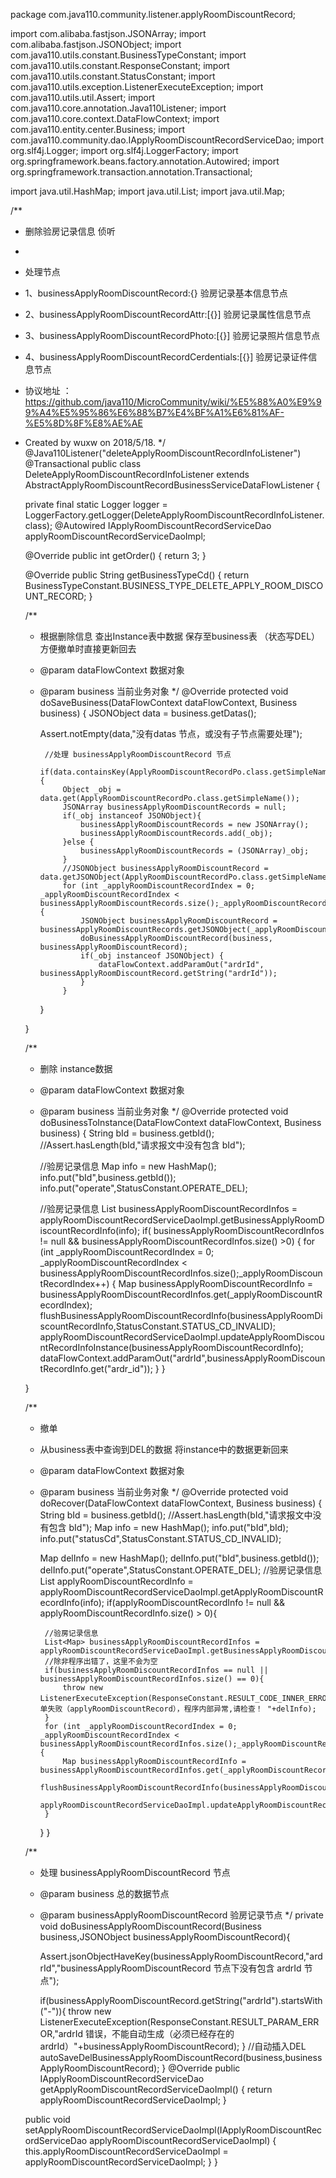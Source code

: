 package com.java110.community.listener.applyRoomDiscountRecord;

import com.alibaba.fastjson.JSONArray;
import com.alibaba.fastjson.JSONObject;
import com.java110.utils.constant.BusinessTypeConstant;
import com.java110.utils.constant.ResponseConstant;
import com.java110.utils.constant.StatusConstant;
import com.java110.utils.exception.ListenerExecuteException;
import com.java110.utils.util.Assert;
import com.java110.core.annotation.Java110Listener;
import com.java110.core.context.DataFlowContext;
import com.java110.entity.center.Business;
import com.java110.community.dao.IApplyRoomDiscountRecordServiceDao;
import org.slf4j.Logger;
import org.slf4j.LoggerFactory;
import org.springframework.beans.factory.annotation.Autowired;
import org.springframework.transaction.annotation.Transactional;

import java.util.HashMap;
import java.util.List;
import java.util.Map;

/**
 * 删除验房记录信息 侦听
 *
 * 处理节点
 * 1、businessApplyRoomDiscountRecord:{} 验房记录基本信息节点
 * 2、businessApplyRoomDiscountRecordAttr:[{}] 验房记录属性信息节点
 * 3、businessApplyRoomDiscountRecordPhoto:[{}] 验房记录照片信息节点
 * 4、businessApplyRoomDiscountRecordCerdentials:[{}] 验房记录证件信息节点
 * 协议地址 ：https://github.com/java110/MicroCommunity/wiki/%E5%88%A0%E9%99%A4%E5%95%86%E6%88%B7%E4%BF%A1%E6%81%AF-%E5%8D%8F%E8%AE%AE
 * Created by wuxw on 2018/5/18.
 */
@Java110Listener("deleteApplyRoomDiscountRecordInfoListener")
@Transactional
public class DeleteApplyRoomDiscountRecordInfoListener extends AbstractApplyRoomDiscountRecordBusinessServiceDataFlowListener {

    private final static Logger logger = LoggerFactory.getLogger(DeleteApplyRoomDiscountRecordInfoListener.class);
    @Autowired
    IApplyRoomDiscountRecordServiceDao applyRoomDiscountRecordServiceDaoImpl;

    @Override
    public int getOrder() {
        return 3;
    }

    @Override
    public String getBusinessTypeCd() {
        return BusinessTypeConstant.BUSINESS_TYPE_DELETE_APPLY_ROOM_DISCOUNT_RECORD;
    }

    /**
     * 根据删除信息 查出Instance表中数据 保存至business表 （状态写DEL） 方便撤单时直接更新回去
     * @param dataFlowContext 数据对象
     * @param business 当前业务对象
     */
    @Override
    protected void doSaveBusiness(DataFlowContext dataFlowContext, Business business) {
        JSONObject data = business.getDatas();

        Assert.notEmpty(data,"没有datas 节点，或没有子节点需要处理");

            //处理 businessApplyRoomDiscountRecord 节点
            if(data.containsKey(ApplyRoomDiscountRecordPo.class.getSimpleName())){
                Object _obj = data.get(ApplyRoomDiscountRecordPo.class.getSimpleName());
                JSONArray businessApplyRoomDiscountRecords = null;
                if(_obj instanceof JSONObject){
                    businessApplyRoomDiscountRecords = new JSONArray();
                    businessApplyRoomDiscountRecords.add(_obj);
                }else {
                    businessApplyRoomDiscountRecords = (JSONArray)_obj;
                }
                //JSONObject businessApplyRoomDiscountRecord = data.getJSONObject(ApplyRoomDiscountRecordPo.class.getSimpleName());
                for (int _applyRoomDiscountRecordIndex = 0; _applyRoomDiscountRecordIndex < businessApplyRoomDiscountRecords.size();_applyRoomDiscountRecordIndex++) {
                    JSONObject businessApplyRoomDiscountRecord = businessApplyRoomDiscountRecords.getJSONObject(_applyRoomDiscountRecordIndex);
                    doBusinessApplyRoomDiscountRecord(business, businessApplyRoomDiscountRecord);
                    if(_obj instanceof JSONObject) {
                        dataFlowContext.addParamOut("ardrId", businessApplyRoomDiscountRecord.getString("ardrId"));
                    }
                }

        }


    }

    /**
     * 删除 instance数据
     * @param dataFlowContext 数据对象
     * @param business 当前业务对象
     */
    @Override
    protected void doBusinessToInstance(DataFlowContext dataFlowContext, Business business) {
        String bId = business.getbId();
        //Assert.hasLength(bId,"请求报文中没有包含 bId");

        //验房记录信息
        Map info = new HashMap();
        info.put("bId",business.getbId());
        info.put("operate",StatusConstant.OPERATE_DEL);

        //验房记录信息
        List<Map> businessApplyRoomDiscountRecordInfos = applyRoomDiscountRecordServiceDaoImpl.getBusinessApplyRoomDiscountRecordInfo(info);
        if( businessApplyRoomDiscountRecordInfos != null && businessApplyRoomDiscountRecordInfos.size() >0) {
            for (int _applyRoomDiscountRecordIndex = 0; _applyRoomDiscountRecordIndex < businessApplyRoomDiscountRecordInfos.size();_applyRoomDiscountRecordIndex++) {
                Map businessApplyRoomDiscountRecordInfo = businessApplyRoomDiscountRecordInfos.get(_applyRoomDiscountRecordIndex);
                flushBusinessApplyRoomDiscountRecordInfo(businessApplyRoomDiscountRecordInfo,StatusConstant.STATUS_CD_INVALID);
                applyRoomDiscountRecordServiceDaoImpl.updateApplyRoomDiscountRecordInfoInstance(businessApplyRoomDiscountRecordInfo);
                dataFlowContext.addParamOut("ardrId",businessApplyRoomDiscountRecordInfo.get("ardr_id"));
            }
        }

    }

    /**
     * 撤单
     * 从business表中查询到DEL的数据 将instance中的数据更新回来
     * @param dataFlowContext 数据对象
     * @param business 当前业务对象
     */
    @Override
    protected void doRecover(DataFlowContext dataFlowContext, Business business) {
        String bId = business.getbId();
        //Assert.hasLength(bId,"请求报文中没有包含 bId");
        Map info = new HashMap();
        info.put("bId",bId);
        info.put("statusCd",StatusConstant.STATUS_CD_INVALID);

        Map delInfo = new HashMap();
        delInfo.put("bId",business.getbId());
        delInfo.put("operate",StatusConstant.OPERATE_DEL);
        //验房记录信息
        List<Map> applyRoomDiscountRecordInfo = applyRoomDiscountRecordServiceDaoImpl.getApplyRoomDiscountRecordInfo(info);
        if(applyRoomDiscountRecordInfo != null && applyRoomDiscountRecordInfo.size() > 0){

            //验房记录信息
            List<Map> businessApplyRoomDiscountRecordInfos = applyRoomDiscountRecordServiceDaoImpl.getBusinessApplyRoomDiscountRecordInfo(delInfo);
            //除非程序出错了，这里不会为空
            if(businessApplyRoomDiscountRecordInfos == null ||  businessApplyRoomDiscountRecordInfos.size() == 0){
                throw new ListenerExecuteException(ResponseConstant.RESULT_CODE_INNER_ERROR,"撤单失败（applyRoomDiscountRecord），程序内部异常,请检查！ "+delInfo);
            }
            for (int _applyRoomDiscountRecordIndex = 0; _applyRoomDiscountRecordIndex < businessApplyRoomDiscountRecordInfos.size();_applyRoomDiscountRecordIndex++) {
                Map businessApplyRoomDiscountRecordInfo = businessApplyRoomDiscountRecordInfos.get(_applyRoomDiscountRecordIndex);
                flushBusinessApplyRoomDiscountRecordInfo(businessApplyRoomDiscountRecordInfo,StatusConstant.STATUS_CD_VALID);
                applyRoomDiscountRecordServiceDaoImpl.updateApplyRoomDiscountRecordInfoInstance(businessApplyRoomDiscountRecordInfo);
            }
        }
    }



    /**
     * 处理 businessApplyRoomDiscountRecord 节点
     * @param business 总的数据节点
     * @param businessApplyRoomDiscountRecord 验房记录节点
     */
    private void doBusinessApplyRoomDiscountRecord(Business business,JSONObject businessApplyRoomDiscountRecord){

        Assert.jsonObjectHaveKey(businessApplyRoomDiscountRecord,"ardrId","businessApplyRoomDiscountRecord 节点下没有包含 ardrId 节点");

        if(businessApplyRoomDiscountRecord.getString("ardrId").startsWith("-")){
            throw new ListenerExecuteException(ResponseConstant.RESULT_PARAM_ERROR,"ardrId 错误，不能自动生成（必须已经存在的ardrId）"+businessApplyRoomDiscountRecord);
        }
        //自动插入DEL
        autoSaveDelBusinessApplyRoomDiscountRecord(business,businessApplyRoomDiscountRecord);
    }
    @Override
    public IApplyRoomDiscountRecordServiceDao getApplyRoomDiscountRecordServiceDaoImpl() {
        return applyRoomDiscountRecordServiceDaoImpl;
    }

    public void setApplyRoomDiscountRecordServiceDaoImpl(IApplyRoomDiscountRecordServiceDao applyRoomDiscountRecordServiceDaoImpl) {
        this.applyRoomDiscountRecordServiceDaoImpl = applyRoomDiscountRecordServiceDaoImpl;
    }
}
